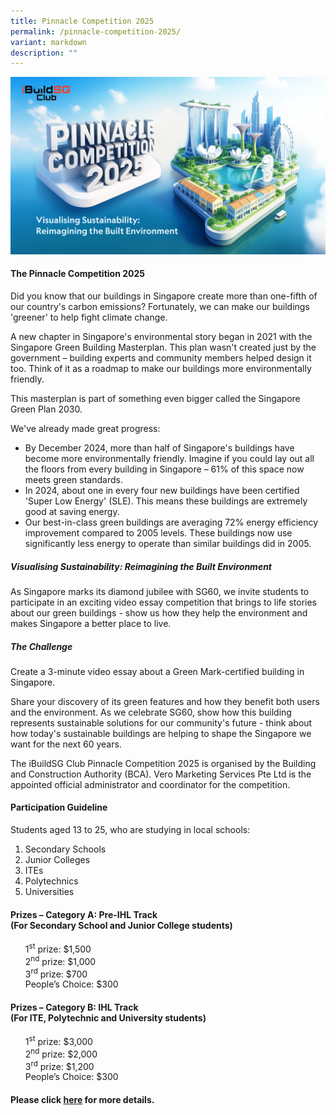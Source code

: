 ```yaml
---
title: Pinnacle Competition 2025
permalink: /pinnacle-competition-2025/
variant: markdown
description: ""
---
```

![](/images/BCA_Pinnacle_Competition_KV.png)

<h4>The Pinnacle Competition 2025</h4>

<p>Did you know that our buildings in Singapore create more than one-fifth of our country's carbon emissions? Fortunately, we can make our buildings 'greener' to help fight climate change.</p>

<p>A new chapter in Singapore's environmental story began in 2021 with the Singapore Green Building Masterplan. This plan wasn't created just by the government – building experts and community members helped design it too. Think of it as a roadmap to make our buildings more environmentally friendly.</p>

<p>This masterplan is part of something even bigger called the Singapore Green Plan 2030.</p>

<p>We've already made great progress:</p>

<ul>
	<li>By December 2024, more than half of Singapore's buildings have become more environmentally friendly. Imagine if you could lay out all the floors from every building in Singapore – 61% of this space now meets green standards.</li>
	<li>In 2024, about one in every four new buildings have been certified 'Super Low Energy' (SLE). This means these buildings are extremely good at saving energy.</li>
	<li>Our best-in-class green buildings are averaging 72% energy efficiency improvement compared to 2005 levels. These buildings now use significantly less energy to operate than similar buildings did in 2005.</li>
</ul>

<h5>Visualising Sustainability: Reimagining the Built Environment</h5>

<p>As Singapore marks its diamond jubilee with SG60, we invite students to participate in an exciting video essay competition that brings to life stories about our green buildings - show us how they help the environment and makes Singapore a better place to live.</p>

<h5>The Challenge</h5>

<p>Create a 3-minute video essay about a Green Mark-certified building in Singapore.</p>

<p>Share your discovery of its green features and how they benefit both users and the environment. As we celebrate SG60, show how this building represents sustainable solutions for our community's future - think about how today's sustainable buildings are helping to shape the Singapore we want for the next 60 years.</p>

<p>The iBuildSG Club Pinnacle Competition 2025 is organised by the Building and Construction Authority (BCA). Vero Marketing Services Pte Ltd is the appointed official administrator and coordinator for the competition.</p>

<h4>Participation Guideline</h4>

<p>Students aged 13 to 25, who are studying in local schools:</p>

<ol>
	<li>Secondary Schools</li>
	<li>Junior Colleges</li>
	<li>ITEs</li>
	<li>Polytechnics</li>
	<li>Universities</li>
</ol>

<style>
	ul.blankie {
		margin-left: 0px;
	}
	
	ul.blankie li::marker {
		color: white;
	}
</style>
	
<h4>Prizes – Category A: Pre-IHL Track<br>(For Secondary School and Junior College students)</h4>

<ul class="blankie">
	<li>1<sup>st</sup> prize: $1,500</li>
	<li>2<sup>nd</sup> prize: $1,000</li>
	<li>3<sup>rd</sup> prize: $700</li>
	<li>People’s Choice: $300</li>
</ul>
	
<h4>Prizes – Category B: IHL Track<br>
(For ITE, Polytechnic and University students)</h4>

<ul class="blankie">
	<li>1<sup>st</sup> prize: $3,000</li>
	<li>2<sup>nd</sup> prize: $2,000</li>
	<li>3<sup>rd</sup> prize: $1,200</li>
	<li>People’s Choice: $300</li>
</ul>

<h4>Please click <a href="https://www.buildsg.gov.sg/ibuildsg-club/pinnacle-competition-2025/how-to-participate/" rel="noopener noreferrer nofollow" target="_blank">here</a> for more details.</h4>